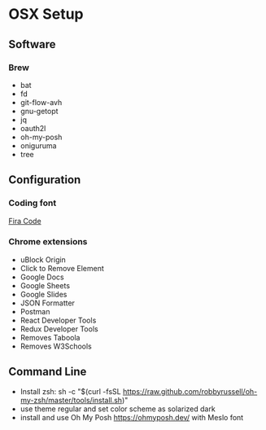 # OSX Setup

## Software

### Brew

- bat
- fd
- git-flow-avh
- gnu-getopt
- jq
- oauth2l
- oh-my-posh
- oniguruma
- tree

## Configuration

### Coding font

[Fira Code](https://github.com/tonsky/FiraCode)

### Chrome extensions

- uBlock Origin
- Click to Remove Element
- Google Docs
- Google Sheets
- Google Slides
- JSON Formatter
- Postman
- React Developer Tools
- Redux Developer Tools
- Removes Taboola
- Removes W3Schools

## Command Line

- Install zsh: sh -c "$(curl -fsSL https://raw.github.com/robbyrussell/oh-my-zsh/master/tools/install.sh)"
- use theme regular and set color scheme as solarized dark
- install and use Oh My Posh https://ohmyposh.dev/ with Meslo font
